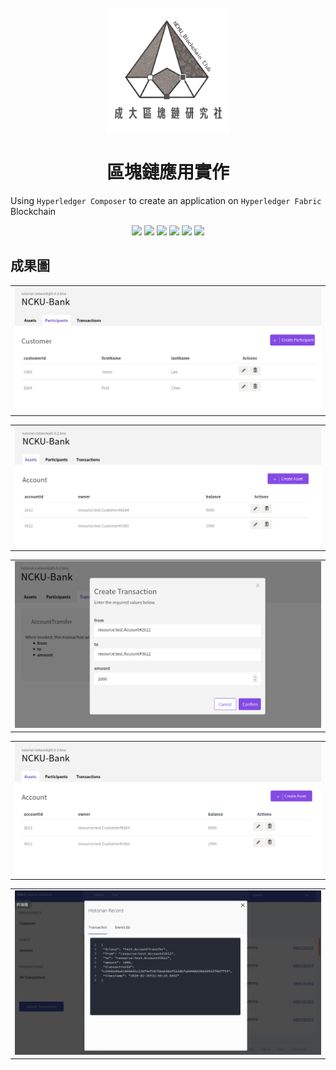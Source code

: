 <p align="center"></p>
<h1 align="center">
  <br>
  <a href="https://www.facebook.com/BlockChainInNCKU/"><img src="./imgs/logo.png" alt="NCKU BlockChain Club" width="200"></a>
  <br><br>
  區塊鏈應用實作
  <br>
</h1>

Using `Hyperledger Composer` to create an application on `Hyperledger Fabric` Blockchain

<p align="center">
<a href ="https://www.hyperledger.org/projects/fabric"><img src="https://img.shields.io/badge/hyperledger%20fabric-v1.2-brightgreen.svg"></a>
<a href ="https://hyperledger.github.io/composer/latest/"><img src="https://img.shields.io/badge/hyperledger%20composer-v0.20.9-brightgreen.svg"></a>
<a href ="https://hyperledger.github.io/composer/latest/"><img src="https://img.shields.io/badge/docker-v19.03.5-blue.svg"></a>
<a href ="https://hyperledger.github.io/composer/latest/"><img src="https://img.shields.io/badge/node-v8.11.4-red.svg"></a>
<a href ="https://hyperledger.github.io/composer/latest/"><img src="https://img.shields.io/badge/npm-v5.6.0-red.svg"></a>
<a href ="https://hyperledger.github.io/composer/latest/"><img src="https://img.shields.io/badge/OS-Ubuntu%2018.04-blueviolet.svg"></a>
</p>

## 成果圖
<table><tr>
<td><img src="./imgs/People.png"></td>
</tr></table>

<table><tr>
<td><img src="./imgs/Account.png"></td>
</tr></table>

<table><tr>
<td><img src="./imgs/TransactionUI.png"></td>
</tr></table>

<table><tr>
<td><img src="./imgs/Result.png"></td>
</tr></table>

<table><tr>
<td><img src="./imgs/BlockchainRecord.png"></td>
</tr></table>
